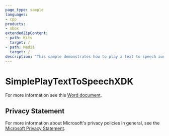 ```yaml
---
page_type: sample
languages:
- cpp
products:
- xbox
extendedZipContent:
- path: Kits
  target: /
- path: Media
  target: /
description: "This sample demonstrates how to play a text to speech audio using XAudio2 on the Xbox One."
---
```


# SimplePlayTextToSpeechXDK

For more information see this [Word document](https://github.com/microsoft/Xbox-ATG-Samples/blob/master/XDKSamples/Audio/SimplePlayTextToSpeechXDK/Readme.docx).

## Privacy Statement

For more information about Microsoft's privacy policies in general, see the [Microsoft Privacy Statement](https://privacy.microsoft.com/en-us/privacystatement/).
